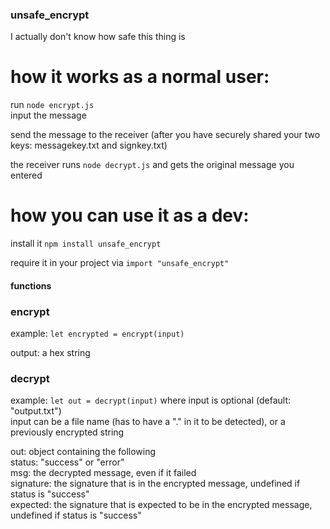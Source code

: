 ### unsafe_encrypt

I actually don't know how safe this thing is

# how it works as a normal user:

run `node encrypt.js`  
input the message

send the message to the receiver (after you have securely shared your two keys: messagekey.txt and signkey.txt)

the receiver runs `node decrypt.js` and gets the original message you entered

# how you can use it as a dev:

install it `npm install unsafe_encrypt`

require it in your project via `import "unsafe_encrypt"`

#### functions

### encrypt
example: 
`let encrypted = encrypt(input)`

output: a hex string

### decrypt
example: `let out = decrypt(input)`
where input is optional (default: "output.txt")  
input can be a file name (has to have a "." in it to be detected), or a previously encrypted string  

out: object containing the following  
status: "success" or "error"  
msg: the decrypted message, even if it failed  
signature: the signature that is in the encrypted message, undefined if status is "success"  
expected: the signature that is expected to be in the encrypted message, undefined if status is "success"  
